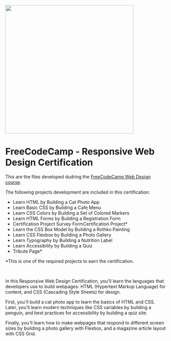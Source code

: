 <a href="https://www.freecodecamp.org/" target="_blank"><img src="https://upload.wikimedia.org/wikipedia/commons/f/fa/FreeCodeCamp_logo.svg" width="400"></a>

# FreeCodeCamp - Responsive Web Design Certification

This are the files developed dudring the [FreeCodeCamp Web Design course](https://www.freecodecamp.org/learn/2022/responsive-web-design).

The following projects development are included in this certification:

- Learn HTML by Building a Cat Photo App
- Learn Basic CSS by Building a Cafe Menu
- Learn CSS Colors by Building a Set of Colored Markers
- Learn HTML Forms by Building a Registration Form
- Certification Project
Survey FormCertification Project*
- Learn the CSS Box Model by Building a Rothko Painting
- Learn CSS Flexbox by Building a Photo Gallery
- Learn Typography by Building a Nutrition Label
- Learn Accessibility by Building a Quiz
- Tribute Page*

*This is one of the required projects to earn the certification.

<br/>

In this Responsive Web Design Certification, you'll learn the languages that developers use to build webpages: HTML (Hypertext Markup Language) for content, and CSS (Cascading Style Sheets) for design.

First, you'll build a cat photo app to learn the basics of HTML and CSS. Later, you'll learn modern techniques like CSS variables by building a penguin, and best practices for accessibility by building a quiz site.

Finally, you'll learn how to make webpages that respond to different screen sizes by building a photo gallery with Flexbox, and a magazine article layout with CSS Grid.